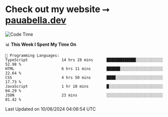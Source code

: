 # Check out my website ⭢ [pauabella.dev](https://pauabella.dev)

<!--START_SECTION:waka-->
![Code Time](http://img.shields.io/badge/Code%20Time-3%2C440%20hrs%2042%20mins-blue)

📊 **This Week I Spent My Time On** 

```text
💬 Programming Languages: 
TypeScript               14 hrs 28 mins      █████████████░░░░░░░░░░░░   52.98 % 
HTML                     6 hrs 11 mins       ██████░░░░░░░░░░░░░░░░░░░   22.64 % 
CSS                      4 hrs 50 mins       ████░░░░░░░░░░░░░░░░░░░░░   17.73 % 
JavaScript               1 hr 10 mins        █░░░░░░░░░░░░░░░░░░░░░░░░   04.29 % 
JSON                     23 mins             ░░░░░░░░░░░░░░░░░░░░░░░░░   01.42 % 
```


 Last Updated on 10/06/2024 04:06:54 UTC
<!--END_SECTION:waka-->
